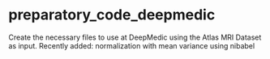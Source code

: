 # preparatory_code_deepmedic
Create the necessary  files  to use at DeepMedic using the Atlas MRI Dataset as input.
Recently added: normalization with mean variance using nibabel
